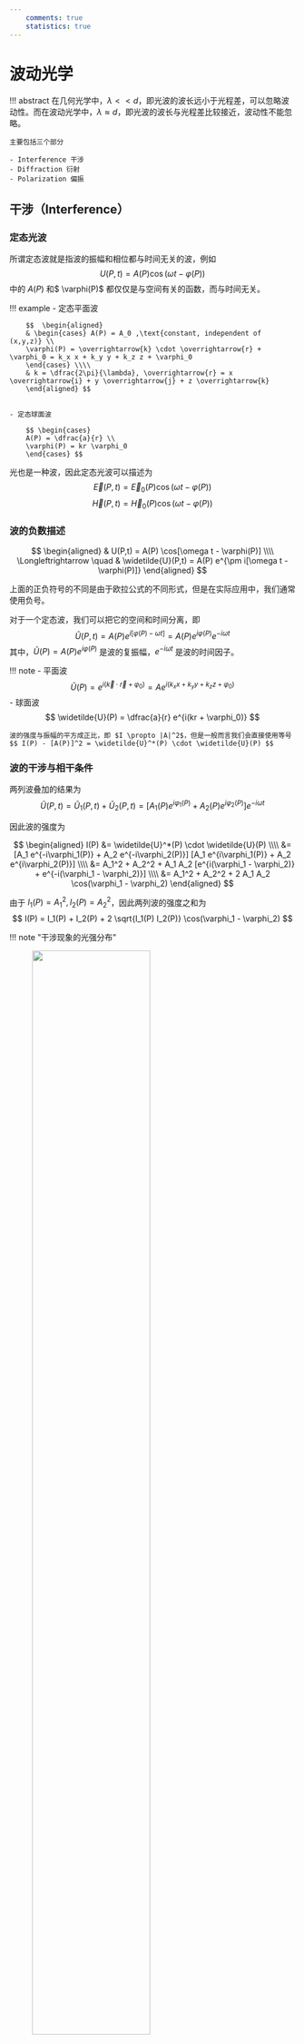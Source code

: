 ```yaml
---
    comments: true
    statistics: true
---
```


# 波动光学

!!! abstract 
    在几何光学中，$\lambda << d$，即光波的波长远小于光程差，可以忽略波动性。而在波动光学中，$\lambda \approx d$，即光波的波长与光程差比较接近，波动性不能忽略。

    主要包括三个部分

    - Interference 干涉
    - Diffraction 衍射
    - Polarization 偏振

## 干涉（Interference）

### 定态光波

所谓定态波就是指波的振幅和相位都与时间无关的波，例如
$$ U(P,t) = A(P) \cos(\omega t - \varphi(P)) $$
中的 $A(P)$ 和$ \varphi(P)$ 都仅仅是与空间有关的函数，而与时间无关。

!!! example
    - 定态平面波

        $$  \begin{aligned}
        & \begin{cases} A(P) = A_0 ,\text{constant, independent of (x,y,z)} \\ 
        \varphi(P) = \overrightarrow{k} \cdot \overrightarrow{r} + \varphi_0 = k_x x + k_y y + k_z z + \varphi_0 
        \end{cases} \\\\
        & k = \dfrac{2\pi}{\lambda}, \overrightarrow{r} = x \overrightarrow{i} + y \overrightarrow{j} + z \overrightarrow{k}
        \end{aligned} $$  


    - 定态球面波

        $$ \begin{cases} 
        A(P) = \dfrac{a}{r} \\ 
        \varphi(P) = kr \varphi_0 
        \end{cases} $$

光也是一种波，因此定态光波可以描述为
$$ \overrightarrow{E}(P,t) = \overrightarrow{E}_0 (P) \cos(\omega t - \varphi(P)) $$
$$ \overrightarrow{H}(P,t) = \overrightarrow{H}_0 (P) \cos(\omega t - \varphi(P)) $$

### 波的负数描述

$$ \begin{aligned}
& U(P,t) = A(P) \cos[\omega t - \varphi(P)] \\\\
\Longleftrightarrow \quad & \widetilde{U}(P,t) = A(P) e^{\pm i[\omega t - \varphi(P)]}
\end{aligned} $$

上面的正负符号的不同是由于欧拉公式的不同形式，但是在实际应用中，我们通常使用负号。

对于一个定态波，我们可以把它的空间和时间分离，即
$$ \widetilde{U}(P,t) = A(P) e^{i[\varphi(P) - \omega t]} = A(P) e^{i\varphi(P)} e^{-i\omega t} $$
其中，$\widetilde{U}(P) = A(P) e^{i\varphi(P)}$ 是波的复振幅，$e^{-i\omega t}$ 是波的时间因子。

!!! note
    - 平面波 $$ \widetilde{U}(P) =  e^{i(\overrightarrow{k} \cdot \overrightarrow{r} + \varphi_0)} = A e^{i(k_x x + k_y y + k_z z + \varphi_0)} $$
    - 球面波 $$ \widetilde{U}(P) = \dfrac{a}{r} e^{i(kr + \varphi_0)} $$

    波的强度与振幅的平方成正比，即 $I \propto |A|^2$，但是一般而言我们会直接使用等号
    $$ I(P) - [A(P)]^2 = \widetilde{U}^*(P) \cdot \widetilde{U}(P) $$

### 波的干涉与相干条件

两列波叠加的结果为
$$ \widetilde{U}(P,t) = \widetilde{U}_1(P,t) + \widetilde{U}_2(P,t) = [A_1(P) e^{i\varphi_1(P)} + A_2(P) e^{i\varphi_2(P)}] e^{-i\omega t} $$ 

因此波的强度为

$$ \begin{aligned}
I(P) &= \widetilde{U}^*(P) \cdot \widetilde{U}(P) \\\\
&= [A_1 e^{-i\varphi_1(P)} + A_2 e^{-i\varphi_2(P)}] [A_1 e^{i\varphi_1(P)} + A_2 e^{i\varphi_2(P)}] \\\\
&= A_1^2 + A_2^2 + A_1 A_2 [e^{i(\varphi_1 - \varphi_2)} + e^{-i(\varphi_1 - \varphi_2)}] \\\\
&= A_1^2 + A_2^2 + 2 A_1 A_2 \cos(\varphi_1 - \varphi_2)
\end{aligned} $$

由于 $I_1(P) = A_1^2, I_2(P) = A_2^2$，因此两列波的强度之和为
$$ I(P) = I_1(P) + I_2(P) + 2 \sqrt{I_1(P) I_2(P)} \cos(\varphi_1 - \varphi_2) $$

!!! note "干涉现象的光强分布"
    <figure>
        <img src="../assets/干涉现象的光强分布.png" width="70%">
    </figure>

    因此一般来说 $I(P) \neq I_1(P) + I_2(P)$，只有当 $\varphi_1 - \varphi_2 = 2n\pi$ 时，两列波才是完全相干的。

    $$ \begin{cases}
    \cos(\varphi_1 - \varphi_2) > 0, \quad I(P) > I_1(P) + I_2(P) \\\\
    \cos(\varphi_1 - \varphi_2) < 0, \quad I(P) < I_1(P) + I_2(P)
    \end{cases} $$

    两个光波之间的相位差 $\Delta \varphi = \varphi_1 - \varphi_2$ 是干涉现象的关键，当相位差不固定时，那么它在在统计意义上的平均值为零，即
    $$ \overline{\cos \Delta \varphi} = \overline{\cos(\varphi_1 - \varphi_2)} = 0 $$
    相位差会随时间变化时，我们称两列波不相干（incoherent）。

除了相位差需要保持固定之外，两个波的频率还需要保持一致，即 $\omega_1 = \omega_2$，这就是两个波的相干条件。

### 介质中的光程差

相位差在分析光的干涉时十分重要，为便于计算光通过不同媒质时的相位差，我们引入“光程差”的概念。

根据已经学习到的知识，我们知道光程就是 $L = \int n ds$，因此光程差就是。由于光波的相位与它传播的距离，即光程相关，那么我们可以知道相位差与光程差的关系为
$$ \Delta \varphi = \dfrac{2\pi}{\lambda} \Delta L $$
其中 $\Delta L$ 是光程差，$\lambda$ 是光的波长


!!! summary "光的干涉" 
    光相干的条件为

    - 频率相同
    - 振动方向相同
    - 相位差恒定

    判断光是否干涉：
    $$ \begin{aligned}
    & \Delta \varphi = 
    \begin{cases} 
    \pm 2k\pi, &k=0,1,2,\cdots \text{干涉增强} \\\\
    \pm (2k+1)\pi, &k=0,1,2,\cdots \text{干涉减弱}
    \end{cases} \\\\
    & \Delta L =
    \begin{cases}
    \pm k\lambda, &k=0,1,2,\cdots \text{干涉增强}\\\\
    \pm (2k+1)\dfrac{\lambda}{2}, &k=0,1,2,\cdots \text{干涉减弱}
    \end{cases}
    \end{aligned} $$

### 杨氏双缝干涉实验

<figure>
    <img src="../assets/杨氏双缝干涉实验.png" width="65%">
</figure>

杨氏双缝实验需要满足的条件是

- 两缝之间的间距 $d$ 要远大于光的波长 $\lambda$，即 $d >> \lambda$
- 缝到屏幕的距离 $D$ 要远大于缝之间的距离 $d$，即 $D >> d$。

<figure>
    <img src="../assets/杨氏双缝干涉实验1.png" width="65%">
</figure>

光程差 $\Delta L = r_2 - r_1 \approx d \sin \theta \approx d \tan\theta = d \cdot \dfrac{y}{D}$

- 干涉相长：$d \sin\theta = m\lambda$
- 亮纹中心：$x = \dfrac{m\lambda D}{d}$
- 干涉相消：$d \sin\theta = (m + \dfrac{1}{2})\lambda$
- 暗纹中心：$x = \dfrac{(m + \dfrac{1}{2})\lambda D}{d}$
- 两相邻亮纹（暗纹）的间距：$\Delta x = \dfrac{D}{d}\lambda$

!!! question
    - 将双缝干涉装置由空气中放入水中时，屏上的干涉条纹有何变化？

        由于水的折射率大于空气折射率，因此光在水中的波长减小，根据 $\Delta x = \dfrac{D}{d}\lambda$，条纹间距会减小

    - 若使用白光为光源进行双缝干涉实验，可以观察到几级清晰可辨的彩色光谱？

        用白光照射时，在中央白色明纹两侧，只有第一级彩色光谱是清晰可辨的。

!!! tip
    当两缝的间距小于光的波长时，将无法看到干涉亮条纹。

    因为亮条纹要求 $d \sin\theta = m \lambda$，即 $\sin\theta = \dfrac{m \lambda}{d}$。
    
    当 $d < \lambda$ 时，就有 $\sin\theta > 1$，这是不可能的，因此无法看到亮条纹。

### 洛埃德镜实验

<figure>
    <img src="../assets/洛埃德镜实验.png" width="80%">
</figure>

- 当屏移到 $A'B'$ 位置时，在屏上的 $P$ 点会出现暗条纹。这一实验结果表明当光在镜子表面发生反射时，反射光的相位会变化一个 $\pi$。

!!! note "半波损失（Reflection Phase Shifts）"
    - 光从光疏介质反射到光密介质，反射光的相位会变化一个 $\pi$。
    - 光从光密介质反射到光疏介质，反射光的相位不变。

    <figure>
        <img src="../assets/半波损失.png" width="80%">
    </figure>

    可以类比于更一般的波的反射，当波传播到更“难”传播，或者说更“稠密”的介质中时，反射回来的波会有一个 $\pi$ 的相位差，这就是半波损失。

    - **折射波不会出现半波损失**

### 等厚干涉

![](./assets/等厚干涉.png){align=right width=24%}

可以通过计算证明，在分别在上表面和下表面反射的两束光的光程差为
$$ \Delta L = 2nh \cos i $$

- 亮条纹（maxmum）：$\Delta L = 2nh \cos i = m\lambda$
- 暗条纹（minmum）：$\Delta L = 2nh \cos i = (m + \dfrac{1}{2})\lambda$

!!! tip
    这里要注意，如果 $n_1 < n$，那么在反射时会产生半波损失，那么光程差就相当于 $2nh \cos i + \dfrac{\lambda}{2}$。

通常而言我们考虑垂直入射的情况，即 $i = 0$，那么光程差就化简为
$$ \Delta L = 2nh $$

#### 劈尖膜

<figure>
    <img src="../assets/劈尖膜.png" width="70%">
</figure>

由于光线在空气劈尖的下表面发生反射时会有半波损失，因此实际的光程差为
$$ \Delta L = 2nh + \dfrac{\lambda}{2} $$
其中 $h$ 为入射位置对应的空气劈尖厚度。

于是发生干涉时，亮条纹和暗条纹的条件为

$$ \Delta L = 2nh + \dfrac{\lambda}{2} = \begin{cases}
m\lambda, & m = 0,1,2,\cdots \text{亮条纹} \\
(m + \dfrac{1}{2})\lambda, & m = 0,1,2,\cdots \text{暗条纹}
\end{cases} $$

亮、暗条纹对应的厚度为

$$ h = \begin{cases}
\dfrac{(m-\dfrac{1}{2})}{2n} \lambda, & m = 1,2,3,\cdots \quad \text{亮条纹} \\\\
\dfrac{m}{2n} \lambda, & m = 0,1,2,\cdots \quad \text{暗条纹}
\end{cases} $$

于是相邻的两个条纹对应的厚度差为 $\Delta h = \dfrac{\lambda}{2n}$

!!! example 
    <figure>
        <img src="../assets/劈尖例题.png" width="70%">
    </figure>

    如果工件的表面是完全平滑没有凹凸的，那么等厚干涉条纹将会是等间距交错的明暗条纹，并且所有连续条纹对应位置的空气劈尖厚度一定是相同的。

    如果出现下凹，那么下凹处的披肩厚度将会比周围的厚度大，因此会观测到干涉条纹向着厚度更低的地方弯曲。

    例如上图中干涉条纹弯向空气膜的左端，红线上的劈尖厚度处处相等，因此可以知道左侧的表面出现了下凹。利用相似三角形的知识我们可以知道
    $$ \dfrac{a}{b} = \dfrac{\Delta h}{e_k - e_{k+1}} = \dfrac{\Delta h}{\lambda / 2} $$
    这里 $e_k$ 表示第 $k$ 级条纹对应的劈尖厚度，并且在空气中 $n=1$，所以
    $$ \Delta h = \dfrac{a}{b} \dfrac{\lambda}{2} $$

#### 牛顿环

![](./assets/牛顿环.png){align=right width=30%}

$$ \Delta L = 2e + \dfrac{\lambda}{2} = \begin{cases}
m\lambda, & m = 0,1,2,\cdots \text{亮纹} \\
(m + \dfrac{1}{2})\lambda, & m = 0,1,2,\cdots \text{暗纹}
\end{cases} $$

根据几何关系，
$$ r^2 + (R - e)^2 = R^2 $$
由于 $e$ 很小，所以它的二次项可以忽略，因此
$$ e = \dfrac{r^2}{2R} $$

导入到上面光程差的式子中，计算得到

$$ r = \begin{cases}
\sqrt{(m - \dfrac{1}{2})\lambda R}, & m = 1,2,3,\cdots \quad \text{亮条纹} \\\\
\sqrt{m \lambda R}, & m = 0,1,2,\cdots \quad \text{暗条纹}
\end{cases} $$

于是我们知道牛顿环干涉条纹是一系列明暗相间的同心圆环，并且中心是一个暗斑。

![](./assets/牛顿环1.png){align=right width=20%}

由于
$$ \Delta r = r_{m+1} - r_m = \dfrac{\sqrt{R\lambda}}{\sqrt{R} + \sqrt{R+1}} $$
因此牛顿环的条纹间距是不等的，且内疏外密。

---

## 衍射（Diffraction）

光在传播过程中，会出现绕过障碍物的边缘而偏离直线传播的现象，这称为光的衍射现象。

!!! note "菲涅耳衍射和弗朗和夫衍射"
    <center>
        <img src="../assets/菲涅耳衍射.png" width="40%"/>
        <img src="../assets/夫琅禾费衍射.png" width="55%"/>
    </center>

    - 菲涅耳衍射：当光源和观察屏，或两者之一离障碍物（衍射屏）的距离为有限远时，所发生的衍射现象。（左图）
    - 弗朗和夫衍射：光源和观察屏离障碍物的距离均为无限远时，所发生的衍射现象。（右图）

!!! info "惠更斯—菲涅耳原理"
    - 惠更斯原理：媒质中波动所到达的各点都可以看作一个新的子波源，这些子波源向空间发射球面子波。在以后的任一时刻，这些子波的包络面就是波在该时刻的新的波阵面。
    - 惠更斯—菲涅耳原理：波传到的任何一点都是子波的波源，各子波在空间某点的相干叠加，就决定了该点波的强度。

    ![](./assets/惠更斯—菲涅耳原理.png){align=right width=35%}

    $$ \mathrm{d}E_P = C \dfrac{\mathrm{d}S}{r} K(\theta) \cos(\dfrac{2\pi}{\lambda} r \omega t + \varphi_0) $$
    $$ E_P = \int_S C \dfrac{K(\theta)}{r} \cos(\dfrac{2\pi}{\lambda} r \omega t + \varphi_0) \mathrm{d}S $$
    其中 $K(\theta)$ 为倾斜银子

    - $\theta = 0$ 时，$K=K_{max}=1$，沿原波传播方向的子波振幅最大
    - $\theta$ 增大时 $K$ 减小
    - $\theta \geqslant \dfrac{\pi}{2}$ 时 $K=0$，因为子波不能向后传播

!!! tip "弗朗和夫衍射中的惠更斯—菲涅耳原理"
    由于在弗朗和夫衍射中光源和观察屏到障碍物的距离均为无限远，因此这时候 $K(\theta)$ 和 $r$ 都可以视作一个常数，因此
    $$ E_P \propto \int_S \cos(\dfrac{2\pi}{\lambda} r \omega t + \varphi_0) \mathrm{d}S $$

### 弗朗和夫单缝衍射

实验装置图以及光路图如下

<figure>
    <img src="../assets/弗朗和夫单缝衍射实验装置图.png" width="55%"/>
</figure>

<figure>
    <img src="../assets/弗朗和夫单缝衍射光路图.png" width="55%"/>
</figure>

由于缝中各点的光都可以看作一个新的波源，我们考虑这些波源朝着角度为 $\theta$ 的方向发射新的子波的情况，显然光程差为 $\Delta L = \delta = a \sin\theta$

当 $\theta=0$ 时，子波的相干点 $P$ 在中心轴上，没有光程差，相位相同，因此相干加强，形成中心明纹

#### 菲涅耳半波带法

在波阵面上截取一个条状带，使它上下两边缘发的光在屏上 $P$ 处的光程差为 $\dfrac{\lambda}{2}$，此带称为半波带。

- 例如当 $a \sin\theta = \lambda$ 时，可将缝分为两个半波带
- 两相邻半波带上对应点在相同的 $P$ 点处干涉相消，形成暗条纹

<figure>
    <img src="../assets/菲涅耳半波带法.png" width="65%"/>
</figure>

由半波带法可得条件：

- 暗纹：$a \sin\theta = \pm k \lambda, \quad k = 1,2,3,\cdots$
- 明纹（近似）：$a \sin\theta = \pm (2k+1) \dfrac{\lambda}{2}, \quad k = 1,2,3,\cdots$
- 中央明纹（中心）：$a \sin\theta = 0$

#### 振幅矢量叠加法

![](./assets/振幅矢量叠加法1.png){align=right width=30%}

我们知道可以把一个波用复数的形式表示，如右图就是一个波在复平面上的表示，波的实际振幅是它在实轴上的投影大小。

假如我们把一个单缝分割为多份，每一份的宽度都是 $\Delta x$，那么相邻两份之间的相位差就是
$$ \Delta \varphi = \dfrac{2\pi}{\lambda} \Delta x \sin\theta $$
在复平面上的表现就是相邻两个波都相差一个 $\Delta \varphi$ 的角度。

<figure>
    <img src="../assets/振幅矢量叠加法2.png" width="60%"/>
</figure>

![](./assets/振幅矢量叠加法3.png){align=right width=25%}

如上图所示，假如我们把一个缝分割成 $N$ 份，那么

$$ \begin{aligned}
E_1 &= E_0 e^{i \cdot 0} \\
E_2 &= E_0 e^{i \cdot \Delta \varphi} \\
&\cdots \\
E_N &= E_0 e^{i \cdot (N-1)\Delta \varphi} \\
\end{aligned} $$

其中 $\Delta \varphi = \dfrac{2\pi}{\lambda} \cdot \dfrac{a}{N} \sin\theta$ 是相邻矢量之间的夹角。

我们再把总的角度偏转记为 $\delta = N \Delta \varphi = \dfrac{2\pi}{\lambda} a \sin\theta$，我们令
$$ \alpha = \dfrac{\delta}{2} = \dfrac{\pi}{\lambda} a \sin\theta$$
于是就得到

$$ \begin{aligned}
E_{\theta} &= \overline{MN} = 2R\sin\alpha \\
&= 2 \cdot \dfrac{\mathop{MN}\limits^\frown}{2\alpha} \cdot \sin\alpha \\
&= \mathop{MN}\limits^\frown \dfrac{\sin\alpha}{\alpha}
\end{aligned} $$

显然当 $\theta=0$ 时光波的电场的强度最大，这时候 $\mathop{MN}\limits^\frown = E_m$，所以
$$ E_{\theta} = E_m \dfrac{\sin\alpha}{\alpha} $$
在 $P$ 点成像时光的强度为
$$ I_{\theta} = E_{\theta}^2 = E_m^2 \left( \dfrac{\sin\alpha}{\alpha} \right)^2 = I_m \left( \dfrac{\sin\alpha}{\alpha} \right)^2 $$

!!! tip "振幅矢量叠加法"
    $$ I_{\theta} = I_m \left( \dfrac{\sin\alpha}{\alpha} \right)^2 $$

    - 当 $\alpha = \dfrac{\pi a \sin\theta}{\lambda} = m\pi \quad m= \pm 1, \pm 2, \cdots$ 时

        - $I_{\theta} = I_m \left( \dfrac{\sin\alpha}{\alpha} \right)^2 = 0$，出现暗纹（极小）

        此时 $a\sin\theta = m\lambda$

    - 当 $\theta=0$ 时，$\alpha = \dfrac{\pi a \sin\theta}{\lambda} \to 0, \, \lim\limits_{\alpha \to 0} (\dfrac{\sin\alpha}{\alpha}) = 1$

        - 于是 $I_{\theta=0} = I_m$

    - 当 $\alpha = \dfrac{\pi a \sin\theta}{\lambda} = (m+\dfrac{1}{2})\pi, \, a\sin\theta = (m+\dfrac{1}{2})\lambda$，极大，出现亮纹

    <figure>
        <img src="../assets/衍射相对光强示意图.png" width="70%"/>
    </figure>

    可以计算 $m=1,2,\cdots$ 时与中心亮纹的光强之比为
    $$ \dfrac{I_1}{I_m}=0.045,\, \dfrac{I_2}{I_m}=0.016,\, \dfrac{I_3}{I_m}=0.0083 $$
    对应的 $\alpha$ 为 $\pm 1.43\pi,\, \pm 2.46\pi,\, \pm 3.47\pi$
    这些较弱的亮纹称为次极大

!!! note "半角宽度"
    我们把条纹宽度对应的衍射角宽度的一半称为半角宽度

    <figure>
        <img src="../assets/半角宽度.png" width="60%"/>
    </figure>

    例如在上图中，主极大的角宽度为 $\Delta \theta_0$，半角宽度为 $\theta_1$
    
    $$\Delta \theta_0 = 2\theta_1 \approx 2 \dfrac{\lambda}{a}$$

    线宽度为 $\Delta x_0 = 2 f \cdot \tan\theta_1 \approx 2f \theta_1 = 2f \dfrac{\lambda}{a}$

    - $a$ 越大，半角宽度越小
    - $a$ 越小，半角宽度越大

!!! summary
    $$ \delta = a\sin\theta = \begin{cases}
    0 & \text{中心亮条纹} \\\\
    2m \cdot \dfrac{\lambda}{2} = m\lambda & m = \pm 1, \pm 2 \cdots \, \text{极小（暗条纹）} \\\\
    (2m+1) \cdot \dfrac{\lambda}{2} & m = \pm 1, \pm 2 \cdots \, \text{极大（亮条纹）}
    \end{cases} $$

### 弗朗和夫园孔衍射

<figure>
    <img src="../assets/弗朗和夫园孔衍射.png" width="70%"/>
</figure>

试验结果表明 
$$\Delta \theta = 0.61 \dfrac{\lambda}{a} = 1.22 \dfrac{\lambda}{D} $$
这里的 $D$ 是小孔的直径，$a$ 是小孔的半径

我们将中心的大亮斑称为爱里斑

<figure>
    <img src="../assets/艾里斑.png" width="60%"/>
</figure>

### 瑞利判据与分辨本领

一个理想点光源的成的像就是点光源，但由于衍射现象的存在（衍射受限，diffraction limit），一个点光源的像是一个光斑（爱里斑，Airy disk）。当两个物点很靠近时，它们的象斑有可能相互重叠，导致分辨不清。

<figure>
    <img src="../assets/分辨本领.png" width="60%"/>
</figure>

!!! info "瑞利判据"
    对于两个等光强的非相干物点,若其中一点的象斑中心恰好落在另一点的象斑的边缘(第一暗纹处),则此两物点被认为是刚刚可以分辨。

    此时两个爱里斑重叠部分的光强为爱里斑中心光强的80%。

    <figure>
        <img src="../assets/瑞利判据1.png" width="70%"/>
    </figure>

    - 不能分辨（not resolved）：一个爱里斑的中心在里一个爱里斑内部
    - 恰能分辨（just resolved）：一个爱里斑的中心在另一个爱里斑的第一暗环上，即在里一个爱里斑的边缘
    - 可分辨（resolved）：两个爱里斑完全分开

    <figure>
        <img src="../assets/瑞利判据2.png" width="75%"/>
    </figure>

!!! info "分辨本领"
    我们将 $\theta_{min}$ 定义为两个物点的最小分辨角，即在能够分辨两个物点的情况下，它们象斑中心之间的角度。
    $$ \sin\theta_{min} \approx \theta_{min} = 1.22 \dfrac{\lambda}{D} $$

    分辨本领(reolving power) $R$ 定义为 $R = \dfrac{1}{\theta_{min}}$

### 光栅

!!! note "光栅"

    光栅是由大量等宽等间距的平行狭缝(或反射面) 构成的光学元件

    光栅常数：周期长度 $d$，即光栅上相邻两个狭缝之间的距离

    - $d = a + b$，$a$ 是狭缝的宽度，$b$ 是狭缝之间的间隔

光栅实际上就是多个单缝衍射结果的叠加。

??? info "单缝衍射"
    $$ E_{\theta} = E_m \dfrac{\sin\alpha}{\alpha}, \quad \alpha = \dfrac{\pi a \sin\theta}{\lambda} $$

    $$ I = I_{\theta} = I_m \left( \dfrac{\sin\alpha}{\alpha} \right)^2 $$

![](./assets/光栅振幅叠加1.png){align=right width=30%}

我们同样可以考虑使用振幅矢量叠加法来分析光栅的衍射现象，如右图所示，我们把光栅有 $N$ 个狭缝，相邻两个狭缝产生的光的相位差（振幅矢量夹角）为 $\delta$，于是

$$ \begin{aligned}
E_1 &= E_m \left( \dfrac{\sin\alpha}{\alpha} \right)^2 e^{i 0} \\
E_2 &= E_m \left( \dfrac{\sin\alpha}{\alpha} \right)^2 e^{i \delta} \\
E_3 &= E_m \left( \dfrac{\sin\alpha}{\alpha} \right)^2 e^{i 2\delta} \\
&\cdots \\
E_N &= E_m \left( \dfrac{\sin\alpha}{\alpha} \right)^2 e^{i (N-1)\delta} \\
\end{aligned} $$

令 
$$ \delta = \dfrac{2\pi}{\lambda} \cdot d \sin\theta = 2\beta$$
那么就有
$$ \beta = \dfrac{\pi d \sin\theta}{\lambda} $$

---

![](./assets/光栅振幅叠加2.png){align=right width=35%}

从右图中可以知道 $ \angle OCB_N = N\delta = 2N\beta$，以及 
$$ \overline{OC} \sin\beta \approx \dfrac{\overline{OB}_1}{2} = \dfrac{E_1}{2} $$
$$ \Longrightarrow \overline{OC} = \dfrac{E_1}{2\sin\beta} $$
于是

$$ \begin{aligned}
E_{\theta} &= \overline{OB_N} = 2 \overline{OC} \sin N\beta \\\\
&= 2 \cdot \dfrac{E_1}{2\sin \beta} \cdot \sin N\beta \\\\
&= E_1 \dfrac{\sin N\beta}{\sin \beta}
\end{aligned} $$

按照矢量叠加的方法最终得到的光强为
$$ I_{\theta} = I_m \left( \dfrac{\sin\alpha}{\alpha} \right)^2 \left( \dfrac{\sin N\beta}{\sin \beta} \right)^2 $$

!!! tip
    $$ \alpha = \dfrac{\pi a \sin\theta}{\lambda} $$

    $$ \beta = \dfrac{\pi d \sin\theta}{\lambda} $$
    其中 $a$ 为每一个狭缝的宽度，$d$ 为相邻狭缝之间的距离（一个狭缝中心到另一个狭缝中心）

    $$ I_{\theta} = I_m \left( \dfrac{\sin\alpha}{\alpha} \right)^2 \left( \dfrac{\sin N\beta}{\sin \beta} \right)^2 $$
    中的 $\left( \dfrac{\sin\alpha}{\alpha} \right)^2$ 来自于单个狭缝的衍射，$\left( \dfrac{\sin N\beta}{\sin \beta} \right)^2$ 来自于狭缝之间的干涉

- 当 $d \sin\theta = m\lambda$ 时，$\delta = 2m\pi$ 每一个振幅矢量的方向相同，相互叠加后的振幅最大，为亮纹，称为主极大（principal maximum）其中 $m = 0, \pm 1, \pm 2 \cdots$。
    
    - 由于 $ |m\lambda| = d \sin\theta < d$，所以 $|m_{max}| < \dfrac{d}{\lambda}$ 
    - $m$ 为主极大级数，$m=0$ 称中央明纹。光栅极大的位置由相邻狭缝间的干涉极大决定！

由于此时 $\beta = m\pi$，所以 $\sin N\beta = \sin\beta = 0$，于是
$$ \lim\limits_{\sin\beta \to 0} \dfrac{\sin N\beta}{\sin \beta} = N \quad \Longrightarrow I_{\theta} = N^2 I_m $$

- 当 $\sin N\beta = 0$，但 $sin \beta \neq 0$ 时，$I_{\theta} = 0$

    - 此时 $\beta = (m + \dfrac{n}{N}) \pi,\quad \sin\theta = \dfrac{\lambda}{d} (m+\dfrac{n}{N}) $

    其中 $m = 0, \pm 1, \pm 2 \cdots$，$n = 1, 2, 3, \cdots, N-1$，这时候光强为 0，有 $N-1$ 条暗纹（极小）

!!! abstract "光栅衍射的谱线特点"
    1. 主级大明纹的位置与缝数 $N$ 无关，它们对称地分布在中央明纹的两侧，中央明纹光强最大
    2. 在相邻的两个主级大之间，有 $N−1$ 个极小（暗纹）和 $N−2$ 个光强很小的次极大。当 $N$ 很大时，实际上在相邻的主极大之间形成一片暗区，即能获得又细又亮暗区很宽的光栅衍射条纹。

    我们可以观察主极大之间极小和次级大的数目来推断光栅的狭缝数目：两个较大的波峰之间有 $x$ 个小波峰时，则光栅的狭缝数目为 $x+2$

    <figure>
        <img src="../assets/主极大之间的极小和次级大.png" width="60%"/>
    </figure>

!!! note "主极大的半角宽度"
    ![](./assets/主极大的半角宽度.png){align=right width=35%}
    $$ d\sin\theta = m\lambda $$

    - 当 $\theta$ 很小时，$\theta \approx \sin\theta = \dfrac{m\lambda}{d}$，于是
        $$ \theta_m + \Delta \theta \approx  (m+\dfrac{1}{N})\dfrac{\lambda}{d} $$
        于是半角宽度为 $\Delta \theta = \dfrac{\lambda}{Nd}$

    - 当 $\theta$ 不那么小时，$\theta \neq \sin\theta$，对 $\sin\theta = m\lambda$ 两边求导（或者认为是泰拉展开），得到
        $$ d\cos\theta \Delta \theta = \dfrac{1}{N} \lambda $$
        于是
        $$ \Delta \theta = \dfrac{\lambda}{Nd \cos\theta} $$

    因此可以知道，光栅的狭缝数目越多。主极大的半角宽度越小，分辨本领越高。

#### 光栅的缺级

光栅的缺级是指在光栅的衍射光谱中，不同多个狭缝之间干涉产生的主极大的位置恰好与单缝自己衍射得到的极小（暗纹）位置重合，而导致光栅的衍射光谱中的亮纹消失不见的现象

??? example 
    <figure>
        <img src="../assets/光栅的缺级.png" width="60%"/>
    </figure>

    如上图所示，当 $d\sin\theta = m\lambda$ 时，光栅的衍射光谱中的亮纹消失不见，这就是光栅的缺级。

    $$ a\sin\theta = k\lambda ,\quad d\sin\theta = m\lambda $$
    当 $\dfrac{k}{m} = \dfrac{a}{d} $ 时，光栅衍射的明纹将会消失，出现缺级现象

#### 光栅的色散和分辨本领

!!! info "光栅的光谱"
    复色光照射光栅时，谱线按波长**从小到大**向外侧依次分开排列，形成光栅光谱。

    <figure>
        <img src="../assets/光栅光谱.png" width="70%"/>
    </figure>

!!! note "光栅的色散本领和分辨本领"
    - 色散本领：定义为光栅中变化的角度 $\Delta \theta$ 与变化的波长 $\Delta \lambda$ 的比值

        $$ D = \dfrac{\Delta \theta}{\Delta \lambda}

        根据之前得到的 $ d\cos\theta \Delta \theta = \dfrac{1}{N} \lambda $，可以知道
        $$ D = D = \dfrac{\Delta \theta}{\Delta \lambda} = \dfrac{m}{d\cos\theta} $$
        因此光栅的色散本领仅与光栅常数 $d$ 和 级数 $m$ 有关，而与狭缝数目 $N$ 无关

    ![](./assets/光栅的分辨本领.png){align=right width=35%}

    - 分辨本领：把波长相近的两条谱线分辨的清楚的本领 $R = \dfrac{\lambda}{\Delta \lambda}$

        - 我们可以注意到当波长为 $\lambda + \Delta \lambda$ 的主极大恰好在波长为 $\lambda$ 的光的极小位置上时它们恰好可以被分辨

    波长为 $\lambda + \Delta \lambda$ 的第 $k$ 级主极大的角位置为
    $$ d\sin\theta = k(\lambda + \Delta \lambda) $$
    波长为 $\lambda$ 的第 $kN+1$ 级极小的角位置为
    $$ Nd\sin\theta = (kN + 1)\lambda $$
    于是 
    $$ R = \dfrac{\lambda}{\Delta \lambda} = kN $$

!!! tip "分辨本领的另一种求法"
    根据瑞利判据，当两个不同波长的光恰好可以被分辨时，一个光的主极大正好在另一波长光的主极大旁边的极小位置，即它们的角度差恰好为半角宽度
    $$ \Delta \theta = \dfrac{\lambda}{Nd \cos\theta} $$
    此时可以恰好被分辨出来的波长差为
    $$ \Delta \lambda = \dfrac{\Delta \theta}{D} = \dfrac{\lambda}{Nd \cos\theta} \cdot \dfrac{d\cos\theta}{m} = \dfrac{\lambda}{Nm} $$
    因此分辨本领为
    $$ R = \dfrac{\lambda}{\Delta \lambda} = mN $$
    
    - 光栅的分辨本领与光栅的狭缝数目 $N$ 和 相应的级数 $m$ 有关，而与光栅常数 $d$ 无关

### X 光衍射

当光照射到晶体上时，会被原子散射，从而产生光程差

<figure>
    <img src="../assets/X光衍射.png" width="70%"/>
</figure>

发生干涉加强时（**Bragg 公式**）
$$ 2d\sin\theta = m\lambda $$
其中 $d$ 是晶面间距（晶格常数），$\Phi$ 是掠射角

## 偏振（Polarization）

<figure>
    <img src="../assets/线偏振光.png" width="70%"/>
</figure>

线偏振光指的是光波中的电矢量在一个平面内振动的光波，从光的传播方向来看，电场矢量只在一条线内运动

<figure>
    <img src="../assets/线偏振光1.png" width="70%"/>
</figure>

一束非偏振光（自然光）通过偏振片后，只有与偏振片的透光轴（transmission axis，TA）平行的电矢量才能通过，这时候光就变成了线偏振光

- 当自然光通过偏振片后，光的强度会变为原来的一半 $I_1 = I_0$

假如线偏振光再通过一个偏振片，两个偏振片的透光轴夹角为 $\theta$，那么透过第二个偏振片的光强为 $I_2 = I_1 \cos^2\theta$，这就是**马吕斯定律**（Malus's Law）S

### 偏振光的分解

![线偏振光的分解](./assets/线偏振光的分解.png){align=right width=25%}

线偏振光的电场始终在一条直线上，可以被分解到两个正交的方向上
$$ E_x = E_{x0} \sin(kz - \omega t + \varphi_x) $$
$$ E_y = E_{y0} \sin(kz - \omega t + \varphi_y) $$

- 对于线偏振光而言，相位差 $ \varphi_x - \varphi_y = 2k\pi $，并且 $ \dfrac{E_{y0}}{E_{x0}} = \tan\theta $
- 对于圆偏振光而言，相位差 $ \varphi_x - \varphi_y = k\pi + \dfrac{\pi}{2} $，并且 $ E_{y0} = E_{x0} $

!!! note "圆偏振光"
    <center>
        <img src="../assets/右旋圆偏振光.png" width="25%"/>
        <img src="../assets/左旋圆偏振光.png" width="25%"/>
    </center>

    圆偏振光的电场振幅在一个平面内旋转，且振幅大小不变

    - 右旋圆偏振光 (RCP)：沿光传播方向看，电场矢量顺时针旋转

        $ E_x = E_{x0} \sin(kz - \omega t + \dfrac{\pi}{2}) \quad E_y = E_{x0} \sin(kz - \omega t) $

    - 左旋圆偏振光 (LCP)：沿光传播方向看，电场矢量逆时针旋转

        $ E_x = E_{x0} \sin(kz - \omega t - \dfrac{\pi}{2}) \quad E_y = E_{x0} \sin(kz - \omega t) $

    !!! tip
        关于旋转方向的判断，我们可以简记为相位靠前的朝着相位靠后的方向旋转。
        
        因为相位靠后的电场矢量会不断追上来，到达当前我们作为观测基准的平面上。

!!! info "五类偏振光"
    共有五类偏振光

    1. 无偏振光（自然光）：光波的电场在任意方向上振动，且振动方向随机变化，没有固定的振动方向。自然光可以看作是**由两个振动方向垂直、相互间没有固定相位差、等振幅的线偏振光（非相干光）组合而成的**。
    2. 线偏振光：见上面的描述
    3. 部分偏振光：部分偏振光相当于偏振光和无偏振光的叠加。部分偏振光可分解为两束振动方向相互垂直的、**不等幅**的、**不相干**的线偏振光。

    !!! note "偏振度"
        我们记 $I_{max}$ 为光在所有方向中的最大光强，$I_{min}$ 为光在所有方向中的最小光强，那么偏振度 $P$ 定义为
        $$ P = \dfrac{I_{max} - I_{min}}{I_{max} + I_{min}} $$

        - 对于线偏振光而言，$I_{min} = 0$ ，$P = 1$
        - 对于无偏振光而言，$I_{max} = I_{min}$，$P = 0$

    4. 圆偏振光：可认为是在两个相互垂直的方向上的电场振幅相等，且相位差为 $\pm \dfrac{\pi}{2}$ 的两束线偏振光的叠加。
    5. 椭圆偏振光：
        $$ E_x = E_{x0} \sin(kz - \omega t + \delta) $$
        $$ E_y = E_{y0} \sin(kz - \omega t) $$

        其中 $E_{x0} \neq E_{y0}$ 或 $\delta \neq \pm \dfrac{\pi}{2}$

### 布儒斯特角

!!! info "布儒斯特定律"
    ![布儒斯特定律](./assets/布儒斯特定律.png){align=right width=30%}

    布儒斯特定律指的是当自然光从介质 $n_1$ 射入介质 $n_2$ 时，存在一个特定的入射角 $\theta_p$，使得折射角和反射角之和为 $90^\circ$，此时反射光就为线偏振光。

    根据 $\theta_p + \theta_r = 90^\circ$ 以及 $n_1 \sin\theta_p = n_2 \sin\theta_r$ 可得
    $$ n_1 \sin\theta_p = n_2 \sin(90^\circ - \theta_p) = n_2 \cos\theta_p $$
    $$ \therefore \tan\theta_p = \dfrac{n_2}{n_1} $$

### 双折射（Birefringence）

!!! info "双折射现象"
    <figure>
        <img src="../assets/双折射现象.png" width="70%"/>
    </figure>

    双折射现象是指一束入射光经某些晶体折射后可分成两束光线的现象，这两束光线的传播方向不同，光线的振动方向也不同。

    其中一束光线遵循通常的折射定律（Snell's Law），称为寻常光（ordinary ray）或 o 光，另一束光线则不遵循折射定律，称为非寻常光（extra-ordinary ray）或 e 光。

    - o 光从各个角度射入晶体的折射率都相同
    - 由于晶体的各向异性，e 光从不同角度射入晶体时的折射率会有所不同，这就是我们认为 e 光不遵循一般的折射定律的原因

    考虑到折射率对于光速的影响，我们可以知道：

    - o 光沿晶体的各个方向传播速度相同
    - e 光沿晶体的不同方向传播速度不同，速度在 $v_o$ 和 $v_e$ 之间变化（$v_e$ 可能大于 $v_o$，也可能小于 $v_o$）
    - 我们把 $v_o$ 和 $v_e$ 对应的折射率 $n_o$ 和 $n_e$ 称为主折射率

### 主平面与光轴

![](./assets/光轴.png){align=right width=30%}

- 当光在晶体内沿某个特殊方向传播时，将不会发生双折射，该方向称为晶体的**光轴**。
- 光轴是一特殊的方向，凡平行于此方向的直线均为光轴。

    - 在光轴方向上 o 光和 e 光的折射率相同
    - 单轴晶体：只有一个光轴的晶体
    - 双轴晶体：有两个光轴的晶体

!!! note "主平面"
    主平面是指**晶体中光的传播方向**与**晶体光轴**构成的平面。

    <figure>
        <img src="../assets/主平面.png" width="70%"/>
    </figure>

    - o 光的电场振动方向与主平面垂直
    - e 光的电场振动方向在主平面内

<center>
    <img src="../assets/负晶体.png" width="40%"/>
    <img src="../assets/正晶体.png" width="35%"/>
</center>


- 对于负晶体而言，$v_e > v_o$，$n_e < n_o$

    常见的负晶体有 $CaCO_3$（方解石）等

- 对于正晶体而言，$v_e < v_o$，$n_e > n_o$

    常见的正晶体有 $SiO_2$（石英）等

!!! tip "光轴与快慢轴的关系"
    - 负晶体：e 光在光轴方向传播最慢，光轴为慢轴；垂直于光轴方向的传播速度最快，为快轴
    - 正晶体：e 光在光轴方向传播最快，光轴为快轴；垂直于光轴方向的传播速度最慢，为慢轴

### 波片

<center>
    <img src="../assets/波片.png" width="40%"/>
    <img src="../assets/波片中光的传播.png" width="35%"/>
</center>

上图中虚线表示晶体的光轴，当光垂直于光轴传入时，我们可以按照光在晶体内的振动方向把这束光分解为 o 光和 e 光。它们在晶体内部的传播速度不同，因此会产生相位差。
$$ \Delta \varphi = \dfrac{2\pi}{\lambda} (n_e - n_o)d $$

!!! note "不同厚度的波片"
    根据波片厚度的不同，o 光和 e 光之间的相位差也会不同。

    - 四分之一波片（quarter-wave plate, QWP，$\dfrac{1}{4} \lambda$ 片）：
    $$ (n_e - n_o)d = \pm \dfrac{\lambda}{4}, \quad \Delta \varphi = \pm \dfrac{\pi}{2} $$

    - 半波片（half-wave plate, HWP，$\dfrac{1}{2} \lambda$ 片）：
    $$ (n_e - n_o)d = \pm \dfrac{\lambda}{2}, \quad \Delta \varphi = \pm \pi $$

    - 全波片（full-wave plate, FWP，$\lambda$ 片）：
    $$ (n_e - n_o)d = \pm \lambda, \quad \Delta \varphi = \pm 2\pi $$

![](./assets/o光e光振动分解.png){align=right width=23%}

由于 o 光和 e 光的振动方向相互垂直，因此我们可以把光的振幅分解到快轴和慢轴两个方向上，如右图所示。

值得特别一提的是，当一束线偏振光以与光轴成 $45^\circ$ 的角度经过一个四分之一波片后，o 光和 e 光之间的相位差为 $\pm \dfrac{\pi}{2}$，并且光在快轴和慢轴上的分量相等，因此这束光就变成了圆偏振光。回顾之前的内容，我们知道这就是圆偏振光的特点，因此四分之一波片可以将线偏振光转化为圆偏振光。

一束圆偏振光可以被看做任意两个相互垂直、等振幅的线偏振光的叠加，因此当一束圆偏振光经过一个四分之一波片后，可以得到一个方向和波片的光轴平行的线偏振光。

!!! example "线偏振光经过四分之一波片"
    <center>
        <img src="../assets/线偏振光经过四分之一波片1.png" width="55%"/>
        <img src="../assets/线偏振光经过四分之一波片2.png" width="35%"/>
    </center>

    在上图中，一束自然光经过线偏振片后得到了一束和快、慢轴成 $45^\circ$ 的线偏振光。这束光经过四分之一波片后，快轴方向上的光要比慢轴方向上的光多走了 $\dfrac{\lambda}{4}$，因此这束光就变成了圆偏振光。

!!! example "两道简单的例题"
    <figure>
        <img src="../assets/波片例题.png" width="80%"/>
    </figure>

    第一问中，线偏振光与波片的慢轴方向平行，不会被分解，因此经过波片后不会发生任何改变。它经过下一个偏振片时所有的光都会被挡住，因此光强为 0。

    第二问中，线偏振光与波片的快、慢轴成 $45^\circ$，因此会被分解为两束垂直的光
    $$ E_f = E_s = \dfrac{E_0}{\sqrt{2}} $$
    快轴和慢轴两个份量上的光经过下一个偏振片后，可以通过马吕斯定律求出两个分量偏振后的光强，把它们相加就是最终的光强。
    $$ I_2 = \dfrac{E_f^2}{2} \cos^2 45^\circ + \dfrac{E_s^2}{2} \cos^2 45^\circ = \dfrac{E_0^2}{2} = \dfrac{1}{2} I_0 $$

!!! info "散射产生的偏振"
    <figure>
        <img src="../assets/散射产生的偏振.png" width="70%"/>
    </figure>

    当光子撞击到某些粒子表面时，会产生散射现象。如果散射后的方向和振动的方向平行，并且由于光是横波，那么光波在这个方向上的振动就会消失，变成线偏振波。
